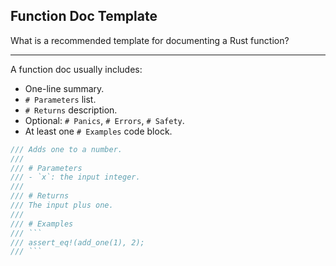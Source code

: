 ## Function Doc Template

What is a recommended template for documenting a Rust function?

---

A function doc usually includes:

* One-line summary.
* `# Parameters` list.
* `# Returns` description.
* Optional: `# Panics`, `# Errors`, `# Safety`.
* At least one `# Examples` code block.

```rust
/// Adds one to a number.
///
/// # Parameters
/// - `x`: the input integer.
///
/// # Returns
/// The input plus one.
///
/// # Examples
/// ```
/// assert_eq!(add_one(1), 2);
/// ```
```

